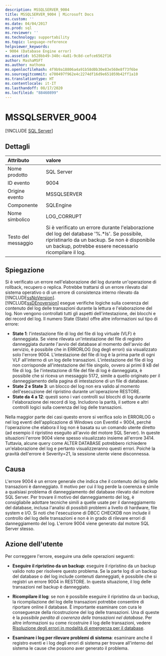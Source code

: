 ```yaml
---
description: MSSQLSERVER_9004
title: MSSQLSERVER_9004 | Microsoft Docs
ms.custom: ''
ms.date: 04/04/2017
ms.prod: sql
ms.reviewer: ''
ms.technology: supportability
ms.topic: language-reference
helpviewer_keywords:
- 9004 (Database Engine error)
ms.assetid: b528bb49-340c-4a81-9c8d-cefce6562f16
author: MashaMSFT
ms.author: mathoma
ms.openlocfilehash: 4f9b9a18806a4a91b58d0b30e83e560e8f73f6be
ms.sourcegitcommit: e700497f962e4c2274df16d9e651059b42ff1a10
ms.translationtype: HT
ms.contentlocale: it-IT
ms.lasthandoff: 08/17/2020
ms.locfileid: "88460899"
---
```

# <a name="mssqlserver_9004"></a>MSSQLSERVER_9004
 [!INCLUDE [SQL Server](../../includes/applies-to-version/sqlserver.md)]
  
## <a name="details"></a>Dettagli  
  
| Attributo | valore |  
| :-------- | :---- |  
|Nome prodotto|SQL Server|  
|ID evento|9004|  
|Origine evento|MSSQLSERVER|  
|Componente|SQLEngine|  
|Nome simbolico|LOG_CORRUPT|  
|Testo del messaggio|Si è verificato un errore durante l'elaborazione del log del database '%.*ls'.  Se possibile, ripristinarlo da un backup. Se non è disponibile un backup, potrebbe essere necessario ricompilare il log.|  
  
## <a name="explanation"></a>Spiegazione  
Si è verificato un errore nell'elaborazione del log durante un'operazione di rollback, recupero o replica. Potrebbe trattarsi di un errore rilevato dal sistema operativo o di un errore di consistenza interno rilevato da [!INCLUDE[ssNoVersion](../../includes/ssnoversion-md.md)].  
[!INCLUDE[ssDEnoversion](../../includes/ssdenoversion-md.md)] esegue verifiche logiche sulla coerenza del contenuto del log delle transazioni durante la lettura e l'elaborazione del log. Non vengono controllati tutti gli aspetti dell'intestazione, dei blocchi e dei record del log. Il numero State (Stato) offre altre informazioni sul tipo di errore:

 - **State 1**: l'intestazione file di log del file di log virtuale (VLF) è danneggiata.  Se viene rilevata un'intestazione del file di registro danneggiata durante l'avvio del database al momento dell'avvio del servizio, è possibile che in ERRORLOG (log degli errori) sia visualizzato solo l'errore 9004. L'intestazione del file di log è la prima parte di ogni VLF all'interno di un log delle transazioni. L'intestazione del file di log non corrisponde all'intestazione del file singolo, ovvero ai primi 8 kB del file di log. Se l'intestazione di file del file di log è danneggiata, è possibile che si riceva un messaggio 5172, simile a quello originato per il danneggiamento della pagina di intestazione di un file di database.
 - **State 2 e State 3**: un blocco del log non era valido al momento dell'esecuzione del ripristino durante un'operazione RESTORE.
 - **State da 4 a 12**: questi sono i vari controlli sui blocchi di log durante l'elaborazione dei record di log. Includono la parità, il settore e altri controlli logici sulla coerenza del log delle transazioni.

Nella maggior parte dei casi questo errore si verifica solo in ERRORLOG o nel log eventi dell'applicazione di Windows con EventId = 9004, perché l'operazione che elabora il log non è basata su un comando utente diretto (ad esempio il ripristino eseguito all'avvio del motore SQL Server). In queste situazioni l'errore 9004 viene spesso visualizzato insieme all'errore 3414. Tuttavia, alcune query come ALTER DATABASE potrebbero richiedere un'elaborazione del log e pertanto visualizzeranno questi errori. Poiché la gravità dell'errore è Severity=21, la sessione utente viene disconnessa.

## <a name="cause"></a>Causa
L'errore 9004 è un errore generale che indica che il contenuto del log delle transazioni è danneggiato. Il motivo per cui il log perde la coerenza è simile a qualsiasi problema di danneggiamento del database rilevato dal motore SQL Server. Per trovare il motivo del danneggiamento del log, è consigliabile adottare tecniche simili a quelle usate per il danneggiamento del database, inclusa l'analisi di possibili problemi a livello di hardware, file system e I/O. Si noti che l'esecuzione di DBCC CHECKDB non include il controllo del log delle transazioni e non è in grado di rilevare errori di danneggiamento del log. L'errore 9004 viene generato dal motore SQL Server stesso.

## <a name="user-action"></a>Azione dell'utente  
Per correggere l'errore, eseguire una delle operazioni seguenti:  
  
-   **Eseguire il ripristino da un backup**:  eseguire il ripristino da un backup valido noto per risolvere questo problema. Se la parte log di un backup del database o del log include contenuti danneggiati, è possibile che si registri un errore 9004 in RESTORE. In questa situazione, il log delle transazioni nel backup è danneggiato.
  
-   **Ricompilare il log**:  se non è possibile eseguire il ripristino da un backup, la ricompilazione del log delle transazioni potrebbe consentire di riportare online il database. È importante esaminare con cura le conseguenze della ricostruzione del log delle transazioni. Una di queste è la *possibile perdita di coerenza delle transazioni nel database*. Per altre informazioni su come ricostruire il log delle transazioni, vedere [Risoluzione degli errori in modalità di emergenza per il database](../../t-sql/database-console-commands/dbcc-checkdb-transact-sql.md#resolving-errors-in-database-emergency-mode).
  
-   **Esaminare i log per rilevare problemi di sistema**: esaminare anche il registro eventi e i log degli errori di sistema per trovare all'interno del sistema le cause che possono aver generato il problema.  
  
